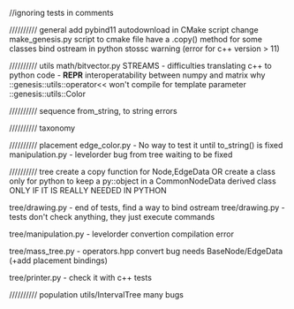 //ignoring tests in comments

////////// general
add pybind11 autodownload in CMake script
change make_genesis.py script to cmake file
have a .copy() method for some classes
bind ostream in python
stossc warning (error for c++ version > 11)


////////// utils
math/bitvector.py STREAMS - difficulties translating c++ to python code - __REPR__
interoperatability between numpy and matrix
why ::genesis::utils::operator<< won't compile for template parameter ::genesis::utils::Color


////////// sequence
from_string, to string errors


////////// taxonomy


////////// placement
edge_color.py - No way to test it until to_string() is fixed
manipulation.py - levelorder bug from tree waiting to be fixed


////////// tree
create a copy function for Node,EdgeData
OR
create a class only for python to keep a py::object in a CommonNodeData derived class
ONLY IF IT IS REALLY NEEDED IN PYTHON

tree/drawing.py - end of tests, find a way to bind ostream
tree/drawing.py - tests don't check anything, they just execute commands

tree/manipulation.py - levelorder convertion compilation error

tree/mass_tree.py - operators.hpp convert bug needs BaseNode/EdgeData (+add placement bindings)

tree/printer.py - check it with c++ tests


////////// population
utils/IntervalTree many bugs
